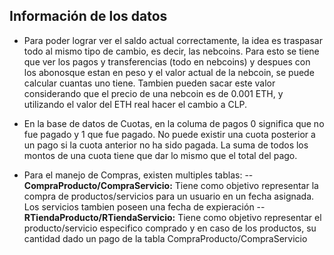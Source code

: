## Información de los datos

- Para poder lograr ver el saldo actual correctamente, la idea es traspasar todo al mismo tipo de cambio, es decir, las nebcoins. Para esto se tiene que ver los pagos y transferencias (todo en nebcoins) y despues con los abonosque estan en peso y el valor actual de la nebcoin, se puede calcular cuantas uno tiene. Tambien pueden sacar este valor considerando que el precio de una nebcoin es de 0.001 ETH, y utilizando el valor del ETH real hacer el cambio a CLP.

- En la base de datos de Cuotas, en la columa de pagos 0 significa que no fue pagado y 1 que fue pagado. No puede existir una cuota posterior a un pago si la cuota anterior no ha sido pagada. La suma de todos los montos de una cuota tiene que dar lo mismo que el total del pago.

- Para el manejo de Compras, existen multiples tablas:
-- **CompraProducto/CompraServicio:** Tiene como objetivo representar la compra de productos/servicios para un usuario en un fecha asignada. Los servicios tambien poseen una fecha de expieración
-- **RTiendaProducto/RTiendaServicio:** Tiene como objetivo representar el producto/servicio especifico comprado y en caso de los productos, su cantidad dado un pago de la tabla CompraProducto/CompraServicio
